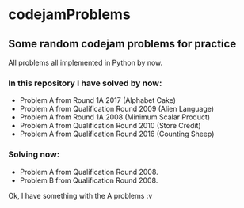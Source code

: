 # codejamProblems
## Some random codejam problems for practice

All problems all implemented in Python by now.


### In this repository I have solved by now:

* Problem A from Round 1A 2017 (Alphabet Cake)
* Problem A from Qualification Round 2009 (Alien Language)
* Problem A from Round 1A 2008 (Minimum Scalar Product)
* Problem A from Qualification Round 2010 (Store Credit)
* Problem A from Qualification Round 2016 (Counting Sheep)

### Solving now:

* Problem A from Qualification Round 2008.
* Problem B from Qualification Round 2008. 


Ok, I have something with the A problems :v 
